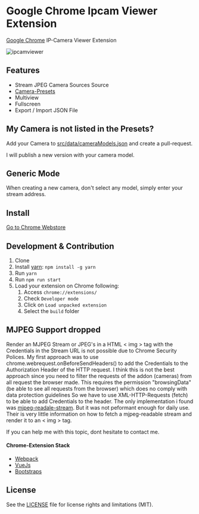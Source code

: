 # Google Chrome Ipcam Viewer Extension

[Google Chrome](https://www.google.de/chrome/browser/desktop/) IP-Camera Viewer Extension

![ipcamviewer](https://github.com/firsttris/chrome.ipcamviewer/raw/master/src/img/Screenshoot1.png)

## Features

* Stream JPEG Camera Sources Source
* [Camera-Presets](https://github.com/firsttris/chrome.ipcamviewer/blob/master/src/data/cameraModels.json)
* Multiview
* Fullscreen
* Export / Import JSON File

## My Camera is not listed in the Presets?

Add your Camera to [src/data/cameraModels.json](https://github.com/firsttris/chrome.ipcamviewer/blob/master/src/data/cameraModels.json) and create a pull-request.

I will publish a new version with your camera model.

## Generic Mode

When creating a new camera, don't select any model, simply enter your stream address.

## Install

[Go to Chrome Webstore](https://chrome.google.com/webstore/detail/ipcam-viewer/jjfknbejnpjndceceeefmofphphjiamb)

## Development & Contribution

1. Clone
2. Install [yarn](https://yarnpkg.com): `npm install -g yarn`
3. Run `yarn`
6. Run `npm run start`
7. Load your extension on Chrome following:
    1. Access `chrome://extensions/`
    2. Check `Developer mode`
    3. Click on `Load unpacked extension`
    4. Select the `build` folder

## MJPEG Support dropped

Render an MJPEG Stream or JPEG's in a HTML < img > tag with the Credentials in the Stream URL is not possible due to Chrome Security Polices.
My first approach was to use chrome.webrequest.onBeforeSendHeaders() to add the Credentials to the Authorization Header of the HTTP request.
I think this is not the best approach since you need to filter the requests of the addon (cameras) from all request the browser made.
This requires the permission "browsingData" (be able to see all requests from the browser) which does no comply with data protection guidelines
So we have to use XML-HTTP-Requests (fetch) to be able to add Credentials to the header.
The only implementation i found was [mjpeg-readale-stream](https://github.com/aruntj/mjpeg-readable-stream/blob/master/index.html).
But it was not peformant enough for daily use.
Their is very little information on how to fetch a mjpeg-readable stream and render it to an < img > tag.

If you can help me with this topic, dont hesitate to contact me.

#### Chrome-Extension Stack
- [Webpack](https://webpack.github.io/)
- [VueJs](https://github.com/vuejs/vue)
- [Bootstraps](https://github.com/twbs/bootstrap)

## License
See the [LICENSE](LICENSE.md) file for license rights and limitations (MIT).
